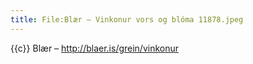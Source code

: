 ```yaml
---
title: File:Blær – Vinkonur vors og blóma 11878.jpeg
---
```


{{c}} Blær – http://blaer.is/grein/vinkonur